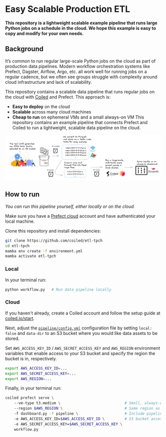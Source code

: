 # Easy Scalable Production ETL

**This repository is a lightweight scalable example pipeline that runs large Python jobs on a schedule in the cloud. We hope this example is easy to copy and modify for your own needs.**

## Background

It’s common to run regular large-scale Python jobs on the cloud as part of production data pipelines. Modern workflow orchestration systems like Prefect, Dagster, Airflow, Argo, etc. all work well for running jobs on a regular cadence, but we often see groups struggle with complexity around cloud infrastructure and lack of scalability. 

This repository contains a scalable data pipeline that runs regular jobs on the cloud with [Coiled](https://docs.coiled.io/user_guide/index.html) and Prefect. This approach is:

- **Easy to deploy** on the cloud
- **Scalable** across many cloud machines
- **Cheap to run** on ephemeral VMs and a small always-on VM
This repository contains an example pipeline that connects Prefect and Coiled to run a lightweight, scalable data pipeline on the cloud.

![ETL Pipeline](images/excalidraw.png)

## How to run

_You can run this pipeline yourself, either locally or on the cloud._

Make sure you have a [Prefect cloud](https://www.prefect.io/cloud) account and have authenticated your local machine.

Clone this repository and install dependencies:

```bash
git clone https://github.com/coiled/etl-tpch
cd etl-tpch
mamba env create -f environment.yml
mamba activate etl-tpch
```

### Local

In your terminal run:

```bash
python workflow.py   # Run data pipeline locally
```

### Cloud

If you haven't already, create a Coiled account and follow the setup
guide at [coiled.io/start](https://coiled.io/start).

Next, adjust the [`pipeline/config.yml`](pipeline/config.yml)
configuration file by setting `local: false` and `data-dir` to an
S3 bucket where you would like data assets to be stored.

Set `AWS_ACCESS_KEY_ID` / `AWS_SECRET_ACCESS_KEY` and `AWS_REGION`
environment variables that enable access to your S3 bucket and
specify the region the bucket is in, respectively.

```bash
export AWS_ACCESS_KEY_ID=...
export AWS_SECRET_ACCESS_KEY=...
export AWS_REGION=...
```

Finally, in your terminal run:

```bash
coiled prefect serve \ 
    --vm-type t3.medium \                             # Small, always-on VM
    --region $AWS_REGION \                            # Same region as data
    -f dashboard.py -f pipeline \                     # Include pipeline files
    -e AWS_ACCESS_KEY_ID=$AWS_ACCESS_KEY_ID \         # S3 bucket access
    -e AWS_SECRET_ACCESS_KEY=$AWS_SECRET_ACCESS_KEY \
    workflow.py
```
